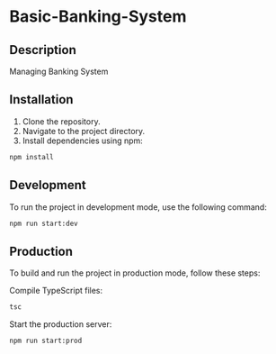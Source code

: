 # Basic-Banking-System

## Description
Managing Banking System

## Installation
1. Clone the repository.
2. Navigate to the project directory.
3. Install dependencies using npm:

```bash
npm install
```

## Development
To run the project in development mode, use the following command:

```bash
npm run start:dev
```

## Production
To build and run the project in production mode, follow these steps:

Compile TypeScript files:

```bash
tsc
```

Start the production server:
```bash
npm run start:prod
```

